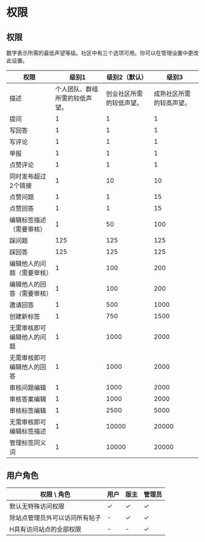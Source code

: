 # 权限

## 权限

数字表示所需的最低声望等级。社区中有三个选项可用。你可以在管理设置中更改此设置。

| 权限 | 级别1 | 级别2（默认） | 级别3 |
|  ----- | ----- | ----- | -----  |
| 描述 | 个人团队、群组所需的较低声望。 | 创业社区所需的较低声望。 | 成熟社区所需的较高声望。 |
| 提问 | 1 | 1 | 1 |
| 写回答 | 1 | 1 | 1 |
| 写评论 | 1 | 1 | 1 |
| 举报 | 1 | 1 | 1 |
| 点赞评论 | 1 | 1 | 1 |
| 同时发布超过2个链接 | 1 | 10 | 10 |
| 点赞问题 | 1 | 1 | 15 |
| 点赞回答 | 1 | 1 | 15 |
| 编辑标签描述（需要审核） | 1 | 50 | 100 |
| 踩问题 | 125 | 125 | 125 |
| 踩回答 | 125 | 125 | 125 |
| 编辑他人的问题（需要审核） | 1 | 100 | 200 |
| 编辑他人的回答（需要审核） | 1 | 100 | 200 |
| 邀请回答 | 1 | 500 | 1000 |
| 创建新标签 | 1 | 750 | 1500 |
| 无需审核即可编辑他人的问题 | 1 | 1000 | 2000 |
| 无需审核即可编辑他人的回答 | 1 | 1000 | 2000 |
| 审核问题编辑 | 1 | 1000 | 2000 |
| 审核答案编辑 | 1 | 1000 | 2000 |
| 审核标签编辑 | 1 | 2500 | 5000 |
| 无需审核即可编辑标签描述 | 1 | 10000 | 20000 |
| 管理标签同义词 | 1 | 10000 | 20000 |

## 用户角色

| 权限 \ 角色 | 用户 | 版主 | 管理员 |
|---|---|---|---|
| 默认无特殊访问权限 | ✓ | ✓ | ✓ |
| 除站点管理员外可以访问所有帖子 | - | ✓ | ✓ |
| H具有访问站点的全部权限 | - | - | ✓ |
